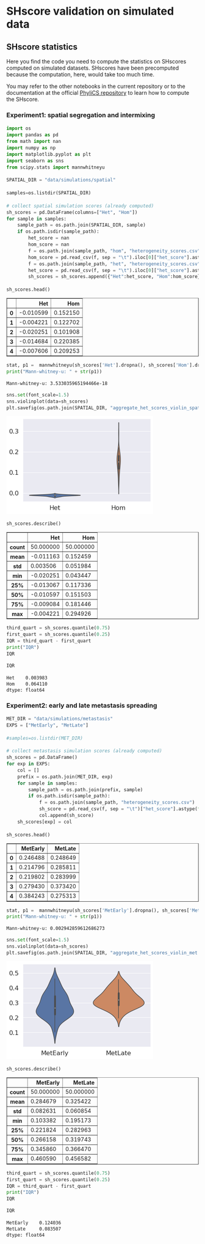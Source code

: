 # SHscore validation on simulated data

## SHscore statistics
Here you find the code you need to compute the statistics on SHscores computed on simulated datasets. 
SHscores have been precomputed because the computation, here, would take too much time. 

You may refer to the other notebooks in the current repository or to the documentation at the official [PhyliCS repository](https://github.com/bioinformatics-polito/PhyliCS) to learn how to compute the SHscore.


### Experiment1: spatial segregation and intermixing


```python
import os
import pandas as pd 
from math import nan 
import numpy as np
import matplotlib.pyplot as plt 
import seaborn as sns
from scipy.stats import mannwhitneyu

SPATIAL_DIR = "data/simulations/spatial"

samples=os.listdir(SPATIAL_DIR)

# collect spatial simulation scores (already computed)
sh_scores = pd.DataFrame(columns=["Het", "Hom"]) 
for sample in samples:
    sample_path = os.path.join(SPATIAL_DIR, sample)
    if os.path.isdir(sample_path):
        het_score = nan 
        hom_score = nan
        f = os.path.join(sample_path, "hom", "heterogeneity_scores.csv")
        hom_score = pd.read_csv(f, sep = "\t").iloc[0]["het_score"].astype(float)
        f = os.path.join(sample_path, "het", "heterogeneity_scores.csv")
        het_score = pd.read_csv(f, sep = "\t").iloc[0]["het_score"].astype(float)
        sh_scores = sh_scores.append({"Het":het_score, "Hom":hom_score}, ignore_index=True)
 
sh_scores.head()

```




<div>
<table border="1" class="dataframe">
  <thead>
    <tr style="text-align: right;">
      <th></th>
      <th>Het</th>
      <th>Hom</th>
    </tr>
  </thead>
  <tbody>
    <tr>
      <th>0</th>
      <td>-0.010599</td>
      <td>0.152150</td>
    </tr><style scoped>
    .dataframe tbody tr th:only-of-type {
        vertical-align: middle;
    }

    .dataframe tbody tr th {
        vertical-align: top;
    }

    .dataframe thead th {
        text-align: right;
    }
</style>
    <tr>
      <th>1</th>
      <td>-0.004221</td>
      <td>0.122702</td>
    </tr>
    <tr>
      <th>2</th>
      <td>-0.020251</td>
      <td>0.101908</td>
    </tr>
    <tr>
      <th>3</th>
      <td>-0.014684</td>
      <td>0.220385</td>
    </tr>
    <tr>
      <th>4</th>
      <td>-0.007606</td>
      <td>0.209253</td>
    </tr>
  </tbody>
</table>
</div>




```python
stat, p1 =  mannwhitneyu(sh_scores['Het'].dropna(), sh_scores['Hom'].dropna())
print("Mann-whitney-u: " + str(p1))
```

    Mann-whitney-u: 3.533035965194466e-18



```python
sns.set(font_scale=1.5)
sns.violinplot(data=sh_scores)
plt.savefig(os.path.join(SPATIAL_DIR, "aggregate_het_scores_violin_spatial.png"))
```


![png](output_3_0.png)



```python
sh_scores.describe()
```




<div>
<table border="1" class="dataframe">
  <thead>
    <tr style="text-align: right;">
      <th></th>
      <th>Het</th>
      <th>Hom</th>
    </tr>
  </thead>
  <tbody>
    <tr>
      <th>count</th>
      <td>50.000000</td>
      <td>50.000000</td>
    </tr>
    <tr>
      <th>mean</th>
      <td>-0.011163</td>
      <td>0.152459</td>
    </tr>
    <tr>
      <th>std</th>
      <td>0.003506</td>
      <td>0.051984</td>
    </tr>
    <tr>
      <th>min</th>
      <td>-0.020251</td>
      <td>0.043447</td>
    </tr>
    <tr>
      <th>25%</th>
      <td>-0.013067</td>
      <td>0.117336</td>
    </tr>
    <tr>
      <th>50%</th>
      <td>-0.010597</td>
      <td>0.151503</td>
    </tr>
    <tr>
      <th>75%</th>
      <td>-0.009084</td>
      <td>0.181446</td>
    </tr>
    <tr>
      <th>max</th>
      <td>-0.004221</td>
      <td>0.294926</td>
    </tr>
  </tbody>
</table>
</div>




```python
third_quart = sh_scores.quantile(0.75)
first_quart = sh_scores.quantile(0.25)
IQR = third_quart - first_quart
print("IQR")
IQR
```

    IQR

    Het    0.003983
    Hom    0.064110
    dtype: float64



### Experiment2: early and late metastasis spreading


```python
MET_DIR = "data/simulations/metastasis"
EXPS = ["MetEarly", "MetLate"]

#samples=os.listdir(MET_DIR)

# collect metastasis simulation scores (already computed)
sh_scores = pd.DataFrame() 
for exp in EXPS:
    col = []
    prefix = os.path.join(MET_DIR, exp)
    for sample in samples:
        sample_path = os.path.join(prefix, sample)
        if os.path.isdir(sample_path):
            f = os.path.join(sample_path, "heterogeneity_scores.csv")
            sh_score = pd.read_csv(f, sep = "\t")["het_score"].astype(float).values[0]
            col.append(sh_score)
    sh_scores[exp] = col
 
sh_scores.head()
```




<div>
<table border="1" class="dataframe">
  <thead>
    <tr style="text-align: right;">
      <th></th>
      <th>MetEarly</th>
      <th>MetLate</th>
    </tr>
  </thead>
  <tbody>
    <tr>
      <th>0</th>
      <td>0.246488</td>
      <td>0.248649</td>
    </tr>
    <tr>
      <th>1</th>
      <td>0.214796</td>
      <td>0.285811</td>
    </tr>
    <tr>
      <th>2</th>
      <td>0.219802</td>
      <td>0.283999</td>
    </tr>
    <tr>
      <th>3</th>
      <td>0.279430</td>
      <td>0.373420</td>
    </tr>
    <tr>
      <th>4</th>
      <td>0.384243</td>
      <td>0.275313</td>
    </tr>
  </tbody>
</table>
</div>




```python
stat, p1 =  mannwhitneyu(sh_scores['MetEarly'].dropna(), sh_scores['MetLate'].dropna())
print("Mann-whitney-u: " + str(p1))
```

    Mann-whitney-u: 0.002942859612686273



```python
sns.set(font_scale=1.5)
sns.violinplot(data=sh_scores)
plt.savefig(os.path.join(SPATIAL_DIR, "aggregate_het_scores_violin_met.png"))
```


![png](output_9_0.png)



```python
sh_scores.describe()
```




<div>
<table border="1" class="dataframe">
  <thead>
    <tr style="text-align: right;">
      <th></th>
      <th>MetEarly</th>
      <th>MetLate</th>
    </tr>
  </thead>
  <tbody>
    <tr>
      <th>count</th>
      <td>50.000000</td>
      <td>50.000000</td>
    </tr>
    <tr>
      <th>mean</th>
      <td>0.284679</td>
      <td>0.325422</td>
    </tr>
    <tr>
      <th>std</th>
      <td>0.082631</td>
      <td>0.060854</td>
    </tr>
    <tr>
      <th>min</th>
      <td>0.103382</td>
      <td>0.195173</td>
    </tr>
    <tr>
      <th>25%</th>
      <td>0.221824</td>
      <td>0.282963</td>
    </tr>
    <tr>
      <th>50%</th>
      <td>0.266158</td>
      <td>0.319743</td>
    </tr>
    <tr>
      <th>75%</th>
      <td>0.345860</td>
      <td>0.366470</td>
    </tr>
    <tr>
      <th>max</th>
      <td>0.460590</td>
      <td>0.456582</td>
    </tr>
  </tbody>
</table>
</div>




```python
third_quart = sh_scores.quantile(0.75)
first_quart = sh_scores.quantile(0.25)
IQR = third_quart - first_quart
print("IQR")
IQR
```

    IQR

    MetEarly    0.124036
    MetLate     0.083507
    dtype: float64




